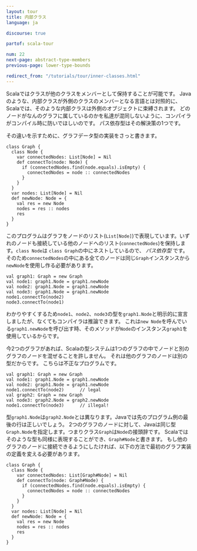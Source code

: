 ```yaml
---
layout: tour
title: 内部クラス
language: ja

discourse: true

partof: scala-tour

num: 22
next-page: abstract-type-members
previous-page: lower-type-bounds

redirect_from: "/tutorials/tour/inner-classes.html"
---
```


Scalaではクラスが他のクラスをメンバーとして保持することが可能です。
Javaのような、内部クラスが外側のクラスのメンバーとなる言語とは対照的に、Scalaでは、そのような内部クラスは外側のオブジェクトに束縛されます。
どのノードがなんのグラフに属しているのかを私達が混同しないように、コンパイラがコンパイル時に防いでほしいのです。
パス依存型はその解決策の1つです。

その違いを示すために、グラフデータ型の実装をさっと書きます。

```tut
class Graph {
  class Node {
    var connectedNodes: List[Node] = Nil
    def connectTo(node: Node) {
      if (connectedNodes.find(node.equals).isEmpty) {
        connectedNodes = node :: connectedNodes
      }
    }
  }
  var nodes: List[Node] = Nil
  def newNode: Node = {
    val res = new Node
    nodes = res :: nodes
    res
  }
}
```
このプログラムはグラフをノードのリスト(`List[Node]`)で表現しています。いずれのノードも接続している他のノードへのリスト(`connectedNodes`)を保持します。`class Node`は `class Graph`の中にネストしているので、 _パス依存型_ です。
そのため`connectedNodes`の中にある全てのノードは同じ`Graph`インスタンスから`newNode`を使用し作る必要があります。

```tut
val graph1: Graph = new Graph
val node1: graph1.Node = graph1.newNode
val node2: graph1.Node = graph1.newNode
val node3: graph1.Node = graph1.newNode
node1.connectTo(node2)
node3.connectTo(node1)
```
わかりやすくするため`node1`、`node2`、`node3`の型を`graph1.Node`と明示的に宣言しましたが、なくてもコンパイラは推論できます。
これは`new Node`を呼んでいる`graph1.newNode`を呼び出す時、そのメソッドが`Node`のインスタンス`graph1`を使用しているからです。

今2つのグラフがあれば、Scalaの型システムは1つのグラフの中でノードと別のグラフのノードを混ぜることを許しません。
それは他のグラフのノードは別の型だからです。
こちらは不正なプログラムです。

```
val graph1: Graph = new Graph
val node1: graph1.Node = graph1.newNode
val node2: graph1.Node = graph1.newNode
node1.connectTo(node2)      // legal
val graph2: Graph = new Graph
val node3: graph2.Node = graph2.newNode
node1.connectTo(node3)      // illegal!
```
型`graph1.Node`は`graph2.Node`とは異なります。Javaでは先のプログラム例の最後の行は正しいでしょう。
2つのグラフのノードに対して、Javaは同じ型`Graph.Node`を指定します。つまりクラス`Graph`は`Node`の接頭辞です。
Scalaではそのような型も同様に表現することができ、`Graph#Node`と書きます。
もし他のグラフのノードに接続できるようにしたければ、以下の方法で最初のグラフ実装の定義を変える必要があります。

```tut
class Graph {
  class Node {
    var connectedNodes: List[Graph#Node] = Nil
    def connectTo(node: Graph#Node) {
      if (connectedNodes.find(node.equals).isEmpty) {
        connectedNodes = node :: connectedNodes
      }
    }
  }
  var nodes: List[Node] = Nil
  def newNode: Node = {
    val res = new Node
    nodes = res :: nodes
    res
  }
}
```
